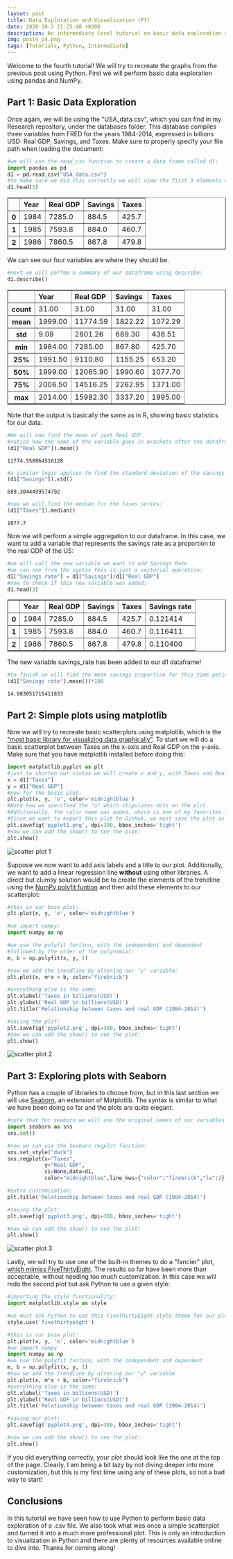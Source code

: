 ```yaml
---
layout: post
title: Data Exploration and Visualization (PY)
date: 2020-10-2 21:25:48 +0300
description: An intermediate level tutorial on basic data exploration and plots
img: post4_p4.png
tags: [Tutorials, Python, Intermediate]
---
```


Welcome to the fourth tutorial! We will try to recreate the graphs from the previous post using Python. First we will perform basic data exploration using pandas and NumPy. 

## Part 1: Basic Data Exploration

Once again, we will be using the "USA_data.csv", which you can find in my Research repository, under the databases folder. This database compiles three variables from FRED for the years 1984-2014, expressed in billions USD: Real GDP, Savings, and Taxes. Make sure to properly specify your file path when loading the document: 


```python
#we will use the read_csv function to create a data frame called d1:
import pandas as pd
d1 = pd.read_csv("USA_data.csv")
#to make sure we did this correctly we will view the first 3 elements of d1:
d1.head(3)
```



<table border="1" class="dataframe">
  <thead>
    <tr style="text-align: left;">
      <th></th>
      <th>Year</th>
      <th>Real GDP</th>
      <th>Savings</th>
      <th>Taxes</th>
    </tr>
  </thead>
  <tbody>
    <tr>
      <th>0</th>
      <td>1984</td>
      <td>7285.0</td>
      <td>884.5</td>
      <td>425.7</td>
    </tr>
    <tr>
      <th>1</th>
      <td>1985</td>
      <td>7593.8</td>
      <td>884.0</td>
      <td>460.7</td>
    </tr>
    <tr>
      <th>2</th>
      <td>1986</td>
      <td>7860.5</td>
      <td>867.8</td>
      <td>479.8</td>
    </tr>
  </tbody>
</table>


We can see our four variables are where they should be. 

```python
#next we will perfom a summary of our dataframe using describe:
d1.describe()
```





<table border="1" class="dataframe">
  <thead>
    <tr style="text-align: left;">
      <th></th>
      <th>Year</th>
      <th>Real GDP</th>
      <th>Savings</th>
      <th>Taxes</th>
    </tr>
  </thead>
  <tbody>
    <tr>
      <th>count</th>
      <td>31.00</td>
      <td>31.00</td>
      <td>31.00</td>
      <td>31.00</td>
    </tr>
    <tr>
      <th>mean</th>
      <td>1999.00</td>
      <td>11774.59</td>
      <td>1822.22</td>
      <td>1072.29</td>
    </tr>
    <tr>
      <th>std</th>
      <td>9.09</td>
      <td>2801.26</td>
      <td>689.30</td>
      <td>438.51</td>
    </tr>
    <tr>
      <th>min</th>
      <td>1984.00</td>
      <td>7285.00</td>
      <td>867.80</td>
      <td>425.70</td>
    </tr>
    <tr>
      <th>25%</th>
      <td>1991.50</td>
      <td>9110.80</td>
      <td>1155.25</td>
      <td>653.20</td>
    </tr>
    <tr>
      <th>50%</th>
      <td>1999.00</td>
      <td>12065.90</td>
      <td>1990.60</td>
      <td>1077.70</td>
    </tr>
    <tr>
      <th>75%</th>
      <td>2006.50</td>
      <td>14516.25</td>
      <td>2262.95</td>
      <td>1371.00</td>
    </tr>
    <tr>
      <th>max</th>
      <td>2014.00</td>
      <td>15982.30</td>
      <td>3337.20</td>
      <td>1995.00</td>
    </tr>
  </tbody>
</table>


Note that the output is basically the same as in R, showing basic statistics for our data.

```python
#We will now find the mean of just Real GDP 
#notice how the name of the variable goes in brackets after the dataframe d1:
(d1["Real GDP"]).mean()
```




    11774.558064516128




```python
#a similar logic applies to find the standard deviation of the savings:
(d1["Savings"]).std()
```




    689.3044499574792




```python
#now we will find the median for the taxes series:
(d1["Taxes"]).median()
```




    1077.7



Now we will perform a simple aggregation to our dataframe. In this case, we want to add a variable that represents the savings rate as a proportion to the real GDP of the US:


```python
#we will call the new variable we want to add Savings Rate 
#we can see from the syntax this is just a vectorial operation:
d1["Savings rate"] = d1["Savings"]/d1["Real GDP"]
#now to check if this new variable was added:
d1.head(3)
```




<table border="1" class="dataframe">
  <thead>
    <tr style="text-align: left;">
      <th></th>
      <th>Year</th>
      <th>Real GDP</th>
      <th>Savings</th>
      <th>Taxes</th>
      <th>Savings rate</th>
    </tr>
  </thead>
  <tbody>
    <tr>
      <th>0</th>
      <td>1984</td>
      <td>7285.0</td>
      <td>884.5</td>
      <td>425.7</td>
      <td>0.121414</td>
    </tr>
    <tr>
      <th>1</th>
      <td>1985</td>
      <td>7593.8</td>
      <td>884.0</td>
      <td>460.7</td>
      <td>0.116411</td>
    </tr>
    <tr>
      <th>2</th>
      <td>1986</td>
      <td>7860.5</td>
      <td>867.8</td>
      <td>479.8</td>
      <td>0.110400</td>
    </tr>
  </tbody>
</table>


The new variable savings_rate has been added to our d1 dataframe!


```python
#to finish we will find the mean savings proportion for this time period:
(d1["Savings rate"].mean())*100
```




    14.983051715411833



## Part 2: Simple plots using matplotlib

Now we will try to recreate basic scatterplots using matplotlib, which is the ["most basic library for visualizing data graphically"](https://towardsdatascience.com/complete-guide-to-data-visualization-with-python-2dd74df12b5e). To start we will do a basic scatterplot between Taxes on the x-axis and Real GDP on the y-axis. Make sure that you have matplotlib installed before doing this:


```python
import matplotlib.pyplot as plt
#just to shorten our sintax we will create x and y, with Taxes and Real GDP respectively:
x = d1["Taxes"]
y = d1["Real GDP"]
#now for the basic plot:
plt.plot(x, y, 'o', color='midnightblue')
#Note how we specified the "o" which stipulates dots on the plot. 
#Additionally, the color name was added, which is one of my favorites for plots
#Since we want to export this plot to GitHub, we must save the plot as a png file:
plt.savefig('pyplot1.png', dpi=300, bbox_inches='tight')
#now we can add the show() to see the plot:
plt.show()
```


![scatter plot 1]({{site.baseurl}}/assets/img/post4_p1.png)


Suppose we now want to add axis labels and a title to our plot. Additionally, we want to add a linear regression line **without** using other libraries. A direct but clumsy solution would be to create the elements of the trendline using the [NumPy polyfit funtion](https://numpy.org/doc/stable/reference/generated/numpy.polyfit.html) and then add these elements to our scatterplot:


```python
#this is our base plot: 
plt.plot(x, y, 'o', color='midnightblue')

#we import numpy:
import numpy as np

#we use the polyfit funtion, with the independent and dependent
#followed by the order of the polynomial:
m, b = np.polyfit(x, y, 1)

#now we add the trendline by altering our "y" variable:
plt.plot(x, m*x + b, color="firebrick")

#everything else is the same: 
plt.xlabel('Taxes in billions(USD)')
plt.ylabel('Real GDP in billions(USD)')
plt.title('Relationship between taxes and real GDP (1984-2014)')

#saving the plot: 
plt.savefig('pyplot2.png', dpi=300, bbox_inches='tight')
#now we can add the show() to see the plot:
plt.show()
```


    
![scatter plot 2]({{site.baseurl}}/assets/img/post4_p2.png)
    


## Part 3: Exploring plots with Seaborn
Python has a couple of libraries to choose from, but in this last section we will use [Seaborn](https://seaborn.pydata.org/tutorial/aesthetics.html), an extension of Matplotlib. The syntax is similar to what we have been doing so far and the plots are quite elegant. 


```python
#note that for seaborn we will use the original names of our variables in the syntax:
import seaborn as sns
sns.set()

#now we can use the Seaborn regplot function:
sns.set_style("dark")
sns.regplot(x="Taxes",
            y="Real GDP", 
            ci=None,data=d1,
            color="midnightblue",line_kws={"color":"firebrick","lw":2})

#extra customization:
plt.title('Relationship between taxes and real GDP (1984-2014)')

#saving the plot: 
plt.savefig('pyplot3.png', dpi=300, bbox_inches='tight')

#now we can add the show() to see the plot:
plt.show()
```


![scatter plot 3]({{site.baseurl}}/assets/img/post4_p3.png)

    


Lastly, we will try to use one of the built-in themes to do a "fancier" plot, [which mimics FiveThirtyEight](https://www.dataquest.io/blog/making-538-plots/). The results so far have been more than acceptable, without needing too much customization. In this case we will redo the second plot but ask Python to use a given style:


```python
#importing the style functionality:
import matplotlib.style as style

#we must ask Python to use this FiveThirtyEight style theme for our plot:
style.use('fivethirtyeight')

#this is our base plot: 
plt.plot(x, y, 'o', color='midnightblue')
#we import numpy
import numpy as np
#we use the polyfit funtion, with the independent and dependent
m, b = np.polyfit(x, y, 1)
#now we add the trendline by altering our "y" variable
plt.plot(x, m*x + b, color="firebrick")
#everything else is the same: 
plt.xlabel('Taxes in billions(USD)')
plt.ylabel('Real GDP in billions(USD)')
plt.title('Relationship between taxes and real GDP (1984-2014)')

#saving our plot:
plt.savefig('pyplot4.png', dpi=300, bbox_inches='tight')

#now we can add the show() to see the plot:
plt.show()
```



If you did everything correctly, your plot should look like the one at the top of the page. Clearly, I am being a bit lazy by not diving deeper into more customization, but this is my first time using any of these plots, so not a bad way to start!

## Conclusions
In this tutorial we have seen how to use Python to perform basic data exploration of a .csv file. We also took what was once a simple scatterplot and turned it into a much more professional plot. This is only an introduction to visualization in Python and there are plenty of resources available online to dive into. Thanks for coming along!
